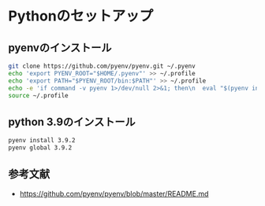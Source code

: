 # Pythonのセットアップ

## pyenvのインストール

```bash
git clone https://github.com/pyenv/pyenv.git ~/.pyenv
echo 'export PYENV_ROOT="$HOME/.pyenv"' >> ~/.profile
echo 'export PATH="$PYENV_ROOT/bin:$PATH"' >> ~/.profile
echo -e 'if command -v pyenv 1>/dev/null 2>&1; then\n  eval "$(pyenv init -)"\nfi' >> ~/.profile
source ~/.profile
```

## python 3.9のインストール

```bash
pyenv install 3.9.2
pyenv global 3.9.2
```

## 参考文献

- https://github.com/pyenv/pyenv/blob/master/README.md
